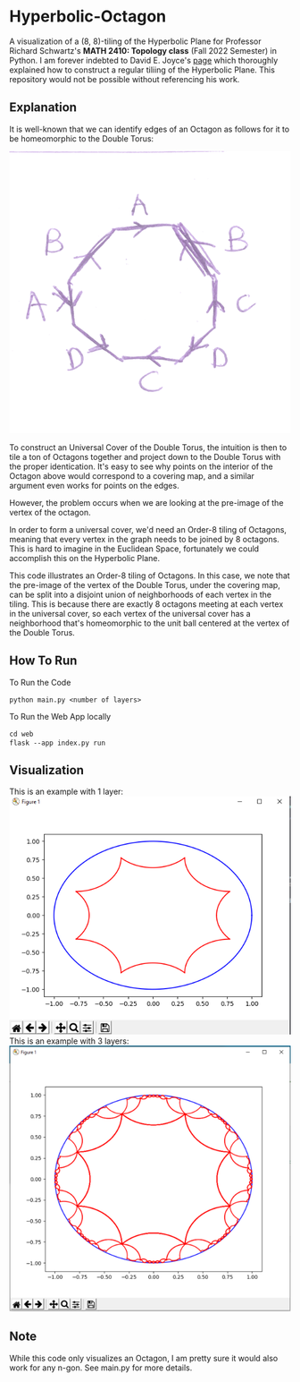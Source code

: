 # Hyperbolic-Octagon

A visualization of a (8, 8)-tiling of the Hyperbolic Plane for Professor Richard Schwartz's **MATH 2410: Topology class** (Fall 2022 Semester) in Python. I am forever indebted to David E. Joyce's [page](http://aleph0.clarku.edu/~djoyce/poincare/index.html) which thoroughly explained how to construct a regular tiliing of the Hyperbolic Plane. This repository would not be possible without referencing his work.

## Explanation

It is well-known that we can identify edges of an Octagon as follows for it to be homeomorphic to the Double Torus: <br />

![alt text](figure/dt.png) <br />

To construct an Universal Cover of the Double Torus, the intuition is then to tile a ton of Octagons together and project down to the Double Torus with the proper identication. It's easy to see why points on the interior of the Octagon above would correspond to a covering map, and a similar argument even works for points on the edges.<br />

However, the problem occurs when we are looking at the pre-image of the vertex of the octagon.<br />

In order to form a universal cover, we'd need an Order-8 tiling of Octagons, meaning that every vertex in the graph needs to be joined by 8 octagons. This is hard to imagine in the Euclidean Space, fortunately we could accomplish this on the Hyperbolic Plane.<br />

This code illustrates an Order-8 tiling of Octagons. In this case, we note that the pre-image of the vertex of the Double Torus, under the covering map, can be split into a disjoint union of neighborhoods of each vertex in the tiling. This is because there are exactly 8 octagons meeting at each vertex in the universal cover, so each vertex of the universal cover has a neighborhood that's homeomorphic to the unit ball centered at the vertex of the Double Torus.

## How To Run

To Run the Code
```
python main.py <number of layers>
```

To Run the Web App locally
```
cd web
flask --app index.py run
```

## Visualization

This is an example with 1 layer: <br />
![alt text](figure/one.png)
This is an example with 3 layers: <br />
![alt text](figure/example.png)

## Note

While this code only visualizes an Octagon, I am pretty sure it would also work for any n-gon. See main.py for more details.


